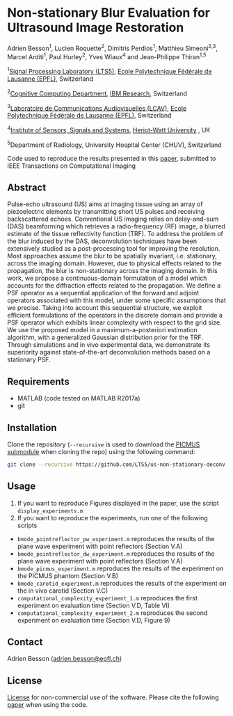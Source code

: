 # Non-stationary Blur Evaluation for Ultrasound Image Restoration
[Ecole Polytechnique Fédérale de Lausanne (EPFL)]: http://www.epfl.ch/
[Signal Processing Laboratory (LTS5)]: http://lts5www.epfl.ch
[Laboratoire de Communications Audiovisuelles (LCAV)]: http://lcav.epfl.ch/
[Cognitive Computing Department]: https://www.zurich.ibm.com/ics/
[IBM Research]: https://www.zurich.ibm.com/
[Institute of Sensors, Signals and Systems]: https://www.hw.ac.uk/schools/engineering-physical-sciences/institutes/sensors-signals-systems/basp.htm
[Heriot-Watt University]: https://www.hw.ac.uk/
[paper]: https://infoscience.epfl.ch/record/254887?&ln=en
[PICMUS submodule]:https://bitbucket.org/picmus/picmus

Adrien Besson<sup>1</sup>, Lucien Roquette<sup>2</sup>, Dimitris Perdios<sup>1</sup>, Matthieu Simeoni<sup>2,3</sup>, Marcel Arditi<sup>1</sup>, Paul Hurley<sup>2</sup>, Yves Wiaux<sup>4</sup> and Jean-Philippe Thiran<sup>1,5</sup>

<sup>1</sup>[Signal Processing Laboratory (LTS5)], [Ecole Polytechnique Fédérale de Lausanne (EPFL)], Switzerland

<sup>2</sup>[Cognitive Computing Department], [IBM Research], Switzerland

<sup>3</sup>[Laboratoire de Communications Audiovisuelles (LCAV)], [Ecole Polytechnique Fédérale de Lausanne (EPFL)], Switzerland

<sup>4</sup>[Institute of Sensors, Signals and Systems], [Heriot-Watt University] , UK

<sup>5</sup>Department of Radiology, University Hospital Center (CHUV), Switzerland

Code used to reproduce the results presented in this [paper], submitted to IEEE Transactions on Computational Imaging

## Abstract
Pulse-echo ultrasound (US) aims at imaging tissue using an array of piezoelectric elements by transmitting short US pulses and receiving backscattered echoes. Conventional US imaging relies on delay-and-sum (DAS) beamforming which retrieves a radio-frequency (RF) image, a blurred estimate of the tissue reflectivity function (TRF).
To address the problem of the blur induced by the DAS, deconvolution techniques have been extensively studied as a post-processing tool for improving the resolution. Most approaches assume the blur to be spatially invariant, i.e. stationary, across the imaging domain. However, due to physical effects related to the propagation, the blur is non-stationary across the imaging domain.
In this work, we propose a continuous-domain formulation of a model which accounts for the diffraction effects related to the propagation.
We define a PSF operator as a sequential application of the forward and adjoint operators associated with this model, under some specific assumptions that we precise.
Taking into account this sequential structure, we exploit efficient formulations of the operators in the discrete domain and provide a PSF operator which exhibits linear complexity with respect to the grid size.
We use the proposed model in a maximum-a-posteriori estimation algorithm, with a generalized Gaussian distribution prior for the TRF. Through simulations and in vivo experimental data, we demonstrate its superiority against state-of-the-art deconvolution methods based on a stationary PSF.

## Requirements
  * MATLAB (code tested on MATLAB R2017a)
  * git

## Installation
Clone the repository (``--recursive`` is used to download the [PICMUS submodule] when cloning the repo) using the following command:
```bash
git clone --recursive https://github.com/LTS5/us-non-stationary-deconv.git
```
## Usage
1. If you want to reproduce Figures displayed in the paper, use the script `display_experiments.m`
1. If you want to reproduce the experiments, run one of the following scripts
  * `bmode_pointreflector_pw_experiment.m` reproduces the results of the plane wave experiment with point reflectors (Section V.A)
  * `bmode_pointreflector_dw_experiment.m` reproduces the results of the plane wave experiment with point reflectors (Section V.A)
  * `bmode_picmus_experiment.m` reproduces the results of the experiment on the PICMUS phantom (Section V.B)
  * `bmode_carotid_experiment.m` reproduces the results of the experiment on the in vivo carotid (Section V.C)
  * `computational_complexity_experiment_1.m` reproduces the first experiment on evaluation time (Section V.D, Table VI)
  * `computational_complexity_experiment_2.m` reproduces the second experiment on evaluation time (Section V.D, Figure 9)

## Contact
 Adrien Besson (adrien.besson@epfl.ch)

## License
[License](LICENSE.txt) for non-commercial use of the software. Please cite the following [paper] when using the code.
